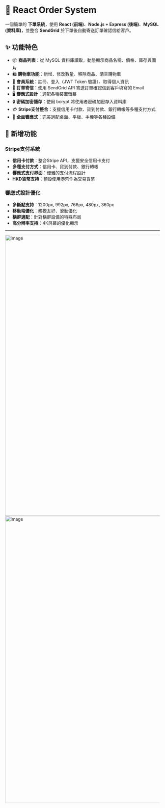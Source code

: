 # 🛒 React Order System

一個簡單的 **下單系統**，使用 **React (前端)**、**Node.js + Express (後端)**、**MySQL (資料庫)**，並整合 **SendGrid** 於下單後自動寄送訂單確認信給客戶。

## ✨ 功能特色
- 📦 **商品列表**：從 MySQL 資料庫讀取，動態顯示商品名稱、價格、庫存與圖片  
- 🛍 **購物車功能**：新增、修改數量、移除商品、清空購物車  
- 👤 **會員系統**：註冊、登入（JWT Token 驗證）、取得個人資訊  
- 💌 **訂單寄信**：使用 SendGrid API 寄送訂單確認信到客戶填寫的 Email  
- 🖥 **響應式設計**：適配各種裝置螢幕  
- 🔒 **密碼加密儲存**：使用 bcrypt 將使用者密碼加密存入資料庫  
- 💳 **Stripe支付整合**：支援信用卡付款、貨到付款、銀行轉帳等多種支付方式
- 📱 **全面響應式**：完美適配桌面、平板、手機等各種設備

## 🚀 新增功能

### Stripe支付系統
- **信用卡付款**：整合Stripe API，支援安全信用卡支付
- **多種支付方式**：信用卡、貨到付款、銀行轉帳
- **響應式支付界面**：優雅的支付流程設計
- **HKD貨幣支持**：預設使用港幣作為交易貨幣

### 響應式設計優化
- **多斷點支持**：1200px, 992px, 768px, 480px, 360px
- **移動端優化**：觸摸友好、滾動優化
- **橫屏適配**：針對橫屏設備的特殊布局
- **高分辨率支持**：4K屏幕的優化顯示

---

<img width="763" height="916" alt="image" src="https://github.com/user-attachments/assets/99c58cfb-a756-44a7-9311-5a3af131af74" />

<img width="1872" height="936" alt="image" src="https://github.com/user-attachments/assets/d3c15b21-3366-4ec0-9744-7e14fd720b05" />
